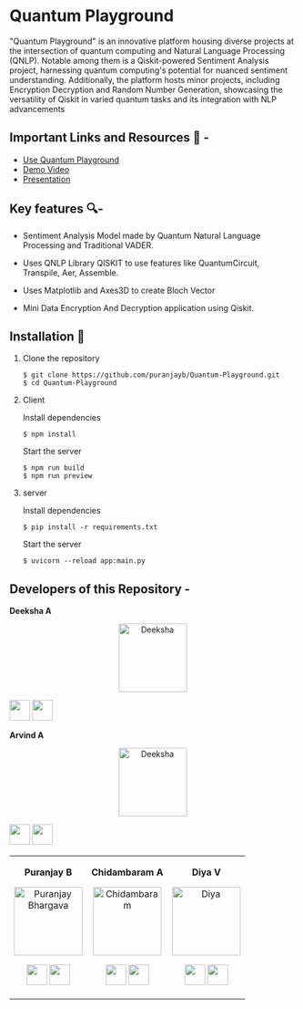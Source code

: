 
# Quantum Playground

"Quantum Playground" is an innovative platform housing diverse projects at the intersection of quantum computing and Natural Language Processing (QNLP). Notable among them is a Qiskit-powered Sentiment Analysis project, harnessing quantum computing's potential for nuanced sentiment understanding. Additionally, the platform hosts minor projects, including Encryption Decryption and Random Number Generation, showcasing the versatility of Qiskit in varied quantum tasks and its integration with NLP advancements

## Important Links and Resources 📃 -

- [Use Quantum Playground](https://quantum-playground.vercel.app/)
- [Demo Video]()
- [Presentation](https://www.canva.com/design/DAFr8Yt06jc/26LL5XCYDlUgGw9JJelBlg/edit?utm_content=DAFr8Yt06jc&utm_campaign=designshare&utm_medium=link2&utm_source=sharebutton)

## Key features 🔍-

- Sentiment Analysis Model made by Quantum Natural Language Processing and Traditional VADER.

- Uses QNLP Library QISKIT to use features like QuantumCircuit, Transpile, Aer, Assemble.

- Uses Matplotlib and Axes3D to create Bloch Vector

- Mini Data Encryption And Decryption application using Qiskit.

## Installation 🔧
1. Clone the repository

   ```
   $ git clone https://github.com/puranjayb/Quantum-Playground.git
   $ cd Quantum-Playground
   ```

2. Client

   Install dependencies

   ```
   $ npm install
   ```

   Start the server

   ```
   $ npm run build
   $ npm run preview
   ```

3. server

    Install dependencies
    
    ```
    $ pip install -r requirements.txt
    ```

    Start the server

    ```
    $ uvicorn --reload app:main.py
    ```

<div><h2><strong>Developers of this Repository -</strong></h2></div>

<table align="center">
<tr align="center">
<td>

**Puranjay B**

<p align="center">
<img src = "https://avatars.githubusercontent.com/u/90250628?s=400&u=59a21a80b8390e1aaefed3038d5f87745e4caf55&v=4"  height="120" alt="Puranjay Bhargava">
</p>
<p align="center">
<a href = "https://github.com/puranjayb"><img src = "http://www.iconninja.com/files/241/825/211/round-collaboration-social-github-code-circle-network-icon.svg" width="36" height = "36"/></a>
<a href = "https://www.linkedin.com/in/puranjayb/">
<img src = "http://www.iconninja.com/files/863/607/751/network-linkedin-social-connection-circular-circle-media-icon.svg" width="36" height="36"/>
</a>
</p>
</td>

<td>

**Chidambaram A**

<p align="center">
<img src = "https://avatars.githubusercontent.com/u/100338909?v=4"  height="120" alt="Chidambaram">
</p>
<p align="center">
<a href = "https://github.com/ChiduAnush"><img src = "http://www.iconninja.com/files/241/825/211/round-collaboration-social-github-code-circle-network-icon.svg" width="36" height = "36"/></a>
<a href = "https://www.linkedin.com/in/chidambaram-arunachalam/">
<img src = "http://www.iconninja.com/files/863/607/751/network-linkedin-social-connection-circular-circle-media-icon.svg" width="36" height="36"/>
</a>
</p>
</td>

<td>

**Diya V**

<p align="center">
<img src = "https://avatars.githubusercontent.com/u/91045114?v=4"  height="120" alt="Diya">
</p>
<p align="center">
  
<a href = "https://github.com/diyalv"><img src = "http://www.iconninja.com/files/241/825/211/round-collaboration-social-github-code-circle-network-icon.svg" width="36" height = "36"/></a>
<a href = "https://www.linkedin.com/in/diya-varghese/">
<img src = "http://www.iconninja.com/files/863/607/751/network-linkedin-social-connection-circular-circle-media-icon.svg" width="36" height="36"/>
</a>
</p>
</td>

**Deeksha A**

<p align="center">
<img src = "https://avatars.githubusercontent.com/u/115879925?v=4"  height="120" alt="Deeksha">
</p>
<p align="center">
  
<a href = "https://github.com/Deeksha67"><img src = "http://www.iconninja.com/files/241/825/211/round-collaboration-social-github-code-circle-network-icon.svg" width="36" height = "36"/></a>
<a href = "https://www.linkedin.com/in/deeksha-agrawal-642534204/">
<img src = "http://www.iconninja.com/files/863/607/751/network-linkedin-social-connection-circular-circle-media-icon.svg" width="36" height="36"/>
</a>
</p>
</td>

**Arvind A**

<p align="center">
<img src = "https://avatars.githubusercontent.com/u/81419892?v=4"  height="120" alt="Deeksha">
</p>
<p align="center">
  
<a href = "https://github.com/Arvind-4"><img src = "http://www.iconninja.com/files/241/825/211/round-collaboration-social-github-code-circle-network-icon.svg" width="36" height = "36"/></a>
<a href = "https://www.linkedin.com/in/a-arvind/">
<img src = "http://www.iconninja.com/files/863/607/751/network-linkedin-social-connection-circular-circle-media-icon.svg" width="36" height="36"/>
</a>
</p>
</td>
</table>
